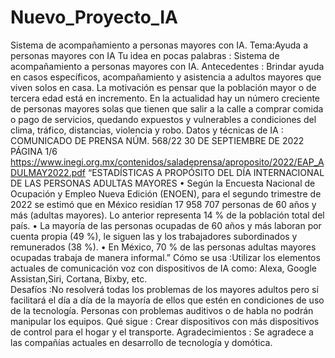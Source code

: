 # Nuevo_Proyecto_IA
Sistema de acompañamiento a personas mayores con IA.
Tema:Ayuda a  personas mayores con IA
Tu idea en pocas palabras : Sistema de acompañamiento a personas mayores con IA.
Antecedentes : Brindar ayuda en casos específicos, acompañamiento y asistencia a adultos mayores que viven solos en casa. La motivación es pensar que la población mayor o de tercera edad está en incremento. En la actualidad hay un número creciente de personas mayores solas que tienen que salir a la calle a comprar comida  o pago de servicios, quedando expuestos y vulnerables a condiciones del clima, tráfico, distancias, violencia y robo.
Datos y técnicas de IA : COMUNICADO DE PRENSA NÚM. 568/22 30 DE SEPTIEMBRE DE 2022 PÁGINA 1/6    https://www.inegi.org.mx/contenidos/saladeprensa/aproposito/2022/EAP_ADULMAY2022.pdf   “ESTADÍSTICAS A PROPÓSITO DEL DÍA INTERNACIONAL DE LAS PERSONAS ADULTAS MAYORES • Según la Encuesta Nacional de Ocupación y Empleo Nueva Edición (ENOEN), para el segundo trimestre de 2022 se estimó que en México residían 17 958 707 personas de 60 años y más (adultas mayores). Lo anterior representa 14 % de la población total del país. • La mayoría de las personas ocupadas de 60 años y más laboran por cuenta propia (49 %), le siguen las y los trabajadores subordinados y remunerados (38 %). • En México, 70 % de las personas adultas mayores ocupadas trabaja de manera informal.”
Cómo se usa :Utilizar los elementos actuales de comunicación voz con dispositivos de IA como: Alexa, Google Assistan,Siri, Cortana, Bixby, etc.  
Desafíos :No resolverá todas los problemas de los mayores adultos pero sí facilitará el día a día de la mayoría de ellos que estén en condiciones de uso de la tecnología. Personas con problemas auditivos o  de habla no podrán manipular los equipos. 
Qué sigue : Crear dispositivos con más dispositivos de control para el hogar y el transporte.
Agradecimientos :  Se agradece a las compañías actuales en desarrollo de tecnología y domótica. 

